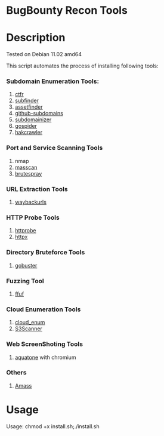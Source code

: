 # BugBounty Recon Tools

# Description

Tested on Debian 11.02 amd64

This script automates the process of installing following tools:

### Subdomain Enumeration Tools:

1) <a href="https://github.com/UnaPibaGeek/ctfr">ctfr</a>
2) <a href="https://github.com/projectdiscovery/subfinder">subfinder</a>
3) <a href="https://github.com/tomnomnom/assetfinder">assetfinder</a>
4) <a href="https://github.com/gwen001/github-subdomains">github-subdomains</a>
5) <a href="https://github.com/nsonaniya2010/SubDomainizer">subdomainizer</a>
6) <a href="https://github.com/jaeles-project/gospider">gospider</a>
7) <a href="https://github.com/hakluke/hakrawler">hakcrawler</a>

### Port and Service Scanning Tools

1) nmap
2) <a href="https://github.com/robertdavidgraham/masscan">masscan</a>
3) <a href="https://github.com/x90skysn3k/brutespray">brutespray</a>

### URL Extraction Tools

1) <a href="https://github.com/tomnomnom/waybackurls">waybackurls</a>

### HTTP Probe Tools

1) <a href="https://github.com/tomnomnom/httprobe">httprobe</a>
2) <a href="https://github.com/projectdiscovery/httpx">httpx</a>

### Directory Bruteforce Tools

1) <a href="https://github.com/OJ/gobuster">gobuster</a>

### Fuzzing Tool

1) <a href="https://github.com/ffuf/ffuf">ffuf</a>

### Cloud Enumeration Tools

1) <a href="https://github.com/initstring/cloud_enum">cloud_enum</a>
2) <a href="https://github.com/sa7mon/S3Scanner">S3Scanner</a>

### Web ScreenShoting Tools

1) <a href="https://github.com/michenriksen/aquatone">aquatone</a> with chromium

### Others

1) <a href="https://github.com/OWASP/Amass">Amass</a>


# Usage

Usage:  chmod +x install.sh;./install.sh



